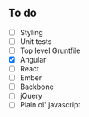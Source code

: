 ## To do

- [ ] Styling
- [ ] Unit tests
- [ ] Top level Gruntfile
- [x] Angular
- [ ] React
- [ ] Ember
- [ ] Backbone
- [ ] jQuery
- [ ] Plain ol' javascript
